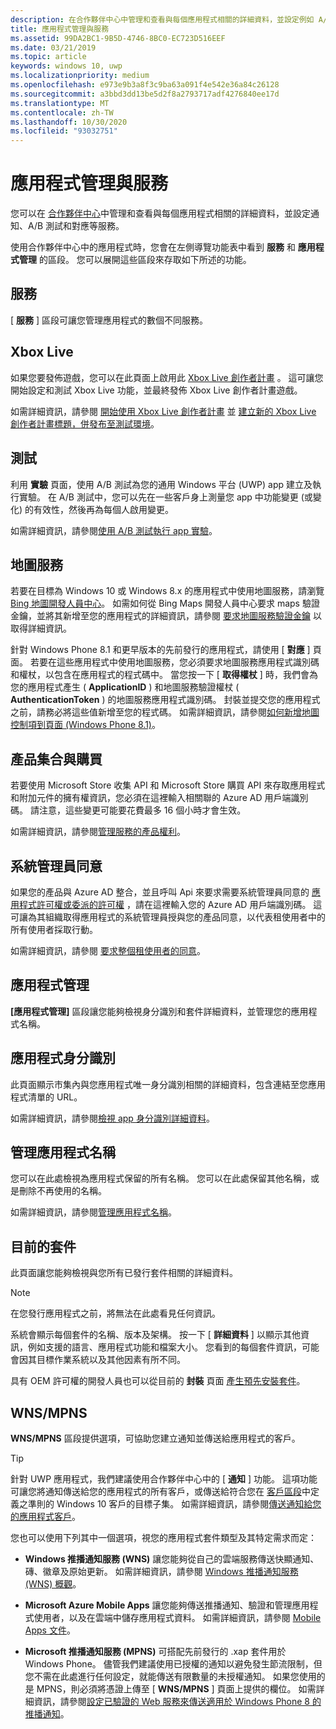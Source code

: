 ```yaml
---
description: 在合作夥伴中心中管理和查看與每個應用程式相關的詳細資料，並設定例如 A/B 測試和對應的服務。
title: 應用程式管理與服務
ms.assetid: 99DA2BC1-9B5D-4746-8BC0-EC723D516EEF
ms.date: 03/21/2019
ms.topic: article
keywords: windows 10, uwp
ms.localizationpriority: medium
ms.openlocfilehash: e973e9b3a8f3c9ba63a091f4e542e36a84c26128
ms.sourcegitcommit: a3bbd3dd13be5d2f8a2793717adf4276840ee17d
ms.translationtype: MT
ms.contentlocale: zh-TW
ms.lasthandoff: 10/30/2020
ms.locfileid: "93032751"
---
```

# <a name="app-management-and-services"></a>應用程式管理與服務

您可以在 [合作夥伴中心](https://partner.microsoft.com/dashboard)中管理和查看與每個應用程式相關的詳細資料，並設定通知、A/B 測試和對應等服務。

使用合作夥伴中心中的應用程式時，您會在左側導覽功能表中看到 **服務** 和 **應用程式管理** 的區段。 您可以展開這些區段來存取如下所述的功能。

## <a name="services"></a>服務

[ **服務** ] 區段可讓您管理應用程式的數個不同服務。

## <a name="xbox-live"></a>Xbox Live

如果您要發佈遊戲，您可以在此頁面上啟用此 [Xbox Live 創作者計畫](https://www.xbox.com/developers/creators-program) 。 這可讓您開始設定和測試 Xbox Live 功能，並最終發佈 Xbox Live 創作者計畫遊戲。

如需詳細資訊，請參閱 [開始使用 Xbox Live 創作者計畫](/gaming/xbox-live/get-started-with-creators/get-started-with-xbox-live-creators) 並 [建立新的 Xbox Live 創作者計畫標題，併發布至測試環境](/gaming/xbox-live/get-started-with-creators/create-and-test-a-new-creators-title)。

## <a name="experimentation"></a>測試

利用 **實驗** 頁面，使用 A/B 測試為您的通用 Windows 平台 (UWP) app 建立及執行實驗。 在 A/B 測試中，您可以先在一些客戶身上測量您 app 中功能變更 (或變化) 的有效性，然後再為每個人啟用變更。

如需詳細資訊，請參閱[使用 A/B 測試執行 app 實驗](../monetize/run-app-experiments-with-a-b-testing.md)。

## <a name="maps"></a>地圖服務

若要在目標為 Windows 10 或 Windows 8.x 的應用程式中使用地圖服務，請瀏覽 [Bing 地圖開發人員中心](https://www.bingmapsportal.com/)。 如需如何從 Bing Maps 開發人員中心要求 maps 驗證金鑰，並將其新增至您的應用程式的詳細資訊，請參閱 [要求地圖服務驗證金鑰](../maps-and-location/authentication-key.md) 以取得詳細資訊。 

針對 Windows Phone 8.1 和更早版本的先前發行的應用程式，請使用 [ **對應** ] 頁面。 若要在這些應用程式中使用地圖服務，您必須要求地圖服務應用程式識別碼和權杖，以包含在應用程式的程式碼中。 當您按一下 [ **取得權杖** ] 時，我們會為您的應用程式產生 ( **ApplicationID** ) 和地圖服務驗證權杖 ( **AuthenticationToken** ) 的地圖服務應用程式識別碼。 封裝並提交您的應用程式之前，請務必將這些值新增至您的程式碼。 如需詳細資訊，請參閱[如何新增地圖控制項到頁面 (Windows Phone 8.1)](/previous-versions/windows/apps/jj207033(v=vs.105))。

## <a name="product-collections-and-purchases"></a>產品集合與購買

若要使用 Microsoft Store 收集 API 和 Microsoft Store 購買 API 來存取應用程式和附加元件的擁有權資訊，您必須在這裡輸入相關聯的 Azure AD 用戶端識別碼。 請注意，這些變更可能要花費最多 16 個小時才會生效。

如需詳細資訊，請參閱[管理服務的產品權利](../monetize/view-and-grant-products-from-a-service.md)。

## <a name="administrator-consent"></a>系統管理員同意

如果您的產品與 Azure AD 整合，並且呼叫 Api 來要求需要系統管理員同意的 [應用程式許可權或委派的許可權](/graph/permissions-reference) ，請在這裡輸入您的 Azure AD 用戶端識別碼。 這可讓為其組織取得應用程式的系統管理員授與您的產品同意，以代表租使用者中的所有使用者採取行動。

如需詳細資訊，請參閱 [要求整個租使用者的同意](/azure/active-directory/develop/v2-permissions-and-consent#requesting-consent-for-an-entire-tenant)。

## <a name="app-management"></a>應用程式管理

**\[應用程式管理\]** 區段讓您能夠檢視身分識別和套件詳細資料，並管理您的應用程式名稱。

## <a name="app-identity"></a>應用程式身分識別

此頁面顯示市集內與您應用程式唯一身分識別相關的詳細資料，包含連結至您應用程式清單的 URL。

如需詳細資訊，請參閱[檢視 app 身分識別詳細資料](view-app-identity-details.md)。

## <a name="manage-app-names"></a>管理應用程式名稱

您可以在此處檢視為應用程式保留的所有名稱。 您可以在此處保留其他名稱，或是刪除不再使用的名稱。

如需詳細資訊，請參閱[管理應用程式名稱](manage-app-names.md)。

## <a name="current-packages"></a>目前的套件

此頁面讓您能夠檢視與您所有已發行套件相關的詳細資料。

> [!NOTE]
> 在您發行應用程式之前，將無法在此處看見任何資訊。

系統會顯示每個套件的名稱、版本及架構。 按一下 [ **詳細資料** ] 以顯示其他資訊，例如支援的語言、應用程式功能和檔案大小。 您看到的每個套件資訊，可能會因其目標作業系統以及其他因素有所不同。 

具有 OEM 許可權的開發人員也可以從目前的 **封裝** 頁面 [產生預先安裝套件](generate-preinstall-packages-for-oems.md)。

## <a name="wnsmpns"></a>WNS/MPNS

**WNS/MPNS** 區段提供選項，可協助您建立通知並傳送給應用程式的客戶。 

> [!TIP]
> 針對 UWP 應用程式，我們建議使用合作夥伴中心中的 [ **通知** ] 功能。 這項功能可讓您將通知傳送給您的應用程式的所有客戶，或傳送給符合您在 [客戶區段](create-customer-segments.md)中定義之準則的 Windows 10 客戶的目標子集。 如需詳細資訊，請參閱[傳送通知給您的應用程式客戶](send-push-notifications-to-your-apps-customers.md)。

您也可以使用下列其中一個選項，視您的應用程式套件類型及其特定需求而定： 

-   **Windows 推播通知服務 (WNS)** 讓您能夠從自己的雲端服務傳送快顯通知、磚、徽章及原始更新。 如需詳細資訊，請參閱 [Windows 推播通知服務 (WNS) 概觀](../design/shell/tiles-and-notifications/windows-push-notification-services--wns--overview.md)。

-   **Microsoft Azure Mobile Apps** 讓您能夠傳送推播通知、驗證和管理應用程式使用者，以及在雲端中儲存應用程式資料。 如需詳細資訊，請參閱 [Mobile Apps 文件](/azure/app-service-mobile/)。

-   **Microsoft 推播通知服務 (MPNS)** 可搭配先前發行的 .xap 套件用於 Windows Phone。 儘管我們建議使用已授權的通知以避免發生節流限制，但您不需在此處進行任何設定，就能傳送有限數量的未授權通知。 如果您使用的是 MPNS，則必須將憑證上傳至 [ **WNS/MPNS** ] 頁面上提供的欄位。 如需詳細資訊，請參閱[設定已驗證的 Web 服務來傳送適用於 Windows Phone 8 的推播通知](/previous-versions/windows/apps/ff941099(v=vs.105))。
 

 
